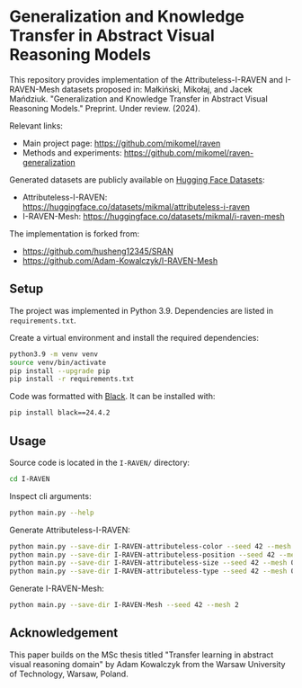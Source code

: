 # Generalization and Knowledge Transfer in Abstract Visual Reasoning Models

This repository provides implementation of the Attributeless-I-RAVEN and I-RAVEN-Mesh datasets proposed in:
Małkiński, Mikołaj, and Jacek Mańdziuk. "Generalization and Knowledge Transfer in Abstract Visual Reasoning Models." Preprint. Under review. (2024).

Relevant links:
* Main project page: https://github.com/mikomel/raven
* Methods and experiments: https://github.com/mikomel/raven-generalization

Generated datasets are publicly available on [Hugging Face Datasets](https://huggingface.co/docs/datasets/index):
* Attributeless-I-RAVEN: https://huggingface.co/datasets/mikmal/attributeless-i-raven
* I-RAVEN-Mesh: https://huggingface.co/datasets/mikmal/i-raven-mesh

The implementation is forked from:
* https://github.com/husheng12345/SRAN
* https://github.com/Adam-Kowalczyk/I-RAVEN-Mesh

## Setup

The project was implemented in Python 3.9.
Dependencies are listed in `requirements.txt`.

Create a virtual environment and install the required dependencies:
```bash
python3.9 -m venv venv
source venv/bin/activate
pip install --upgrade pip
pip install -r requirements.txt
```

Code was formatted with [Black](https://black.readthedocs.io/en/stable/).
It can be installed with:
```bash
pip install black==24.4.2
```

## Usage

Source code is located in the `I-RAVEN/` directory:
```bash
cd I-RAVEN
```

Inspect cli arguments:
```bash
python main.py --help
```

Generate Attributeless-I-RAVEN:
```bash
python main.py --save-dir I-RAVEN-attributeless-color --seed 42 --mesh 0 --color
python main.py --save-dir I-RAVEN-attributeless-position --seed 42 --mesh 0 --position
python main.py --save-dir I-RAVEN-attributeless-size --seed 42 --mesh 0 --size
python main.py --save-dir I-RAVEN-attributeless-type --seed 42 --mesh 0 --type
```

Generate I-RAVEN-Mesh:
```bash
python main.py --save-dir I-RAVEN-Mesh --seed 42 --mesh 2
```

## Acknowledgement
This paper builds on the MSc thesis titled "Transfer learning in abstract visual reasoning domain" by Adam Kowalczyk from the Warsaw University of Technology, Warsaw, Poland.
